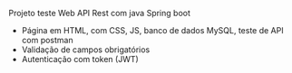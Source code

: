 Projeto teste Web API Rest com java Spring boot
- Página em HTML, com CSS, JS, banco de dados MySQL, teste de API com postman
- Validação de campos obrigatórios
- Autenticação com token (JWT)
  
